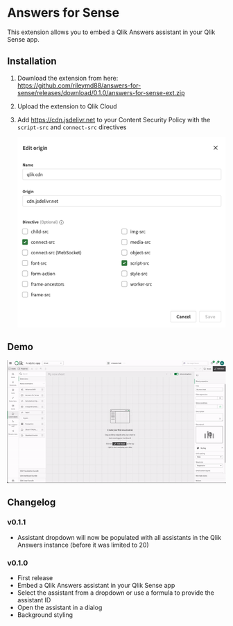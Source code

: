# Answers for Sense

This extension allows you to embed a Qlik Answers assistant in your Qlik Sense app.

## Installation
1. Download the extension from here: https://github.com/rileymd88/answers-for-sense/releases/download/0.1.0/answers-for-sense-ext.zip
2. Upload the extension to Qlik Cloud
3. Add https://cdn.jsdelivr.net to your Content Security Policy with the `script-src` and `connect-src` directives

   ![Content Security Policy](./imgs/CSP.png)

## Demo

![Demo](./imgs/Intro.gif)

## Changelog
### v0.1.1
- Assistant dropdown will now be populated with all assistants in the Qlik Answers instance (before it was limited to 20)

### v0.1.0
- First release
- Embed a Qlik Answers assistant in your Qlik Sense app
- Select the assistant from a dropdown or use a formula to provide the assistant ID
- Open the assistant in a dialog
- Background styling